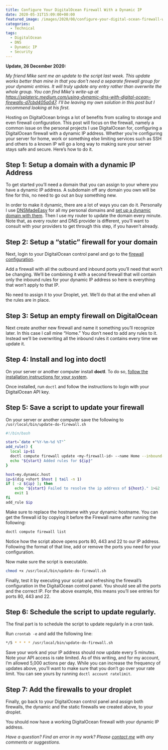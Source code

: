 ```yaml
---
title: Configure Your DigitalOcean Firewall With a Dynamic IP
date: 2020-05-31T15:09:00+00:00
featured_image: /images/2020/08/configure-your-digital-ocean-firewall-with-a-dynamic-ip.png
categories:
  - Technical
tags:
  - DigitalOcean
  - DNS
  - Dynamic IP
  - Security
---
```


**Update, 26 December 2020:**

_My friend Mike sent me an update to the script last week. This update works better than mine in that you don't need a separate firewall group for your dynamic entries. It will truly update any entry rather than overwrite the whole group. You can find Mike's write-up at <https://splateric.medium.com/using-dynamic-dns-with-digital-ocean-firewalls-d7cbd405a047>. I'll be leaving my own solution in this post but I recommend looking at his first._

Hosting on DigitalOcean brings a lot of benefits from scaling to storage and even firewall configuration. This post will focus on the firewall, namely a common issue on the personal projects I use DigitalOcean for, configuring a DigitalOcean firewall with a dynamic IP address. Whether you’re configuring your server for home, work or something else limiting services such as SSH and others to a known IP will go a long way to making sure your server stays safe and secure. Here’s how to do it.

## Step 1: Setup a domain with a dynamic IP Address

To get started you’ll need a domain that you can assign to your where you have a dynamic IP address. A subdomain off any domain you own will be fine for this, no need to go out an buy something new.

In order to make it dynamic, there are a lot of ways you can do it. Personally I use [DNSMadeEasy][1] for all my personal domains and [set up a dynamic domain with them][2]. Then I use my router to update the domain every minute. Note that, as every router and DNS provider is different, you’ll want to consult with your providers to get through this step, if you haven’t already.

## Step 2: Setup a “static” firewall for your domain

Next, login to your DigitalOcean control panel and go to the [firewall configuration][3].

Add a firewall with all the outbound and inbound ports you’ll need that won’t be changing. We’ll be combining it with a second firewall that will contain only the inbound rules for your dynamic IP address so here is everything that won’t apply to that IP.

No need to assign it to your Droplet, yet. We’ll do that at the end when all the rules are in place.

## Step 3: Setup an empty firewall on DigitalOcean

Next create another new firewall and name it something you’ll recognize later. In this case I call mine “Home.” You don’t need to add any rules to it. Instead we’ll be overwriting all the inbound rules it contains every time we update it.

## Step 4: Install and log into doctl

On your server or another computer install **doctl**. To do so, [follow the installation instructions for your system][4].

Once installed, run `doctl` and follow the instructions to login with your DigitalOcean API key.

## Step 5: Save a script to update your firewall

On your server or another computer save the following to `/usr/local/bin/update-do-firewall.sh`

``` bash
#!/bin/bash

start=`date +"%Y-%m-%d %T"`
add_rule() {
  local ip=$1
  doctl compute firewall update <my-firewall-id> --name Home --inbound-rules "protocol:tcp,ports:80,address:${ip} protocol:tcp,ports:22,address:${ip} protocol:tcp,ports:443,address:${ip}"
  echo "${start} Added rules for ${ip}"
}

host=my.dynamic.host
ip=$(dig +short $host | tail -n 1)
if [ -z ${ip} ]; then
    echo "${start} Failed to resolve the ip address of ${host}." 1>&2
    exit 1
fi
add_rule $ip
```

Make sure to replace the hostname with your dynamic hostname. You can get the firewall id by copying it before the Firewall name after running the following:

``` bash
doctl compute firewall list
```

Notice how the script above opens ports 80, 443 and 22 to our IP address. Following the format of that line, add or remove the ports you need for your configuration.

Now make sure the script is executable.

``` bash
chmod +x /usr/local/bin/update-do-firewall.sh
```

Finally, test it by executing your script and refreshing the firewall’s configuration in the DigitalOcean control panel. You should see all the ports and the correct IP. For the above example, this means you’ll see entries for ports 80, 443 and 22.

## Step 6: Schedule the script to update regularly.

The final part is to schedule the script to update regularly in a cron task.

Run `crontab -e` and add the following line:

``` bash
*/5 * * * * /usr/local/bin/update-do-firewall.sh
```

Save your work and your IP address should now update every 5 minutes. Note your API access is rate limited. As of this writing, and for my account, I’m allowed 5,000 actions per day. While you can increase the frequency of updates above, you’ll want to make sure that you don’t go over your rate limit. You can see yours by running `doctl account ratelimit`.

## Step 7: Add the firewalls to your droplet

Finally, go back to your DigitalOcean control panel and assign both firewalls, the dynamic and the static firewalls we created above, to your droplet.

You should now have a working DigitalOcean firewall with your dynamic IP address.

_Have a question? Find an error in my work? Please [contact me][5] with any comments or suggestions._

 [1]: https://dnsmadeeasy.com/
 [2]: https://dnsmadeeasy.com/technology/dynamic-dns/
 [3]: https://cloud.digitalocean.com/networking/firewalls
 [4]: https://github.com/digitalocean/doctl
 [5]: mailto:contact@chriswiegman.com